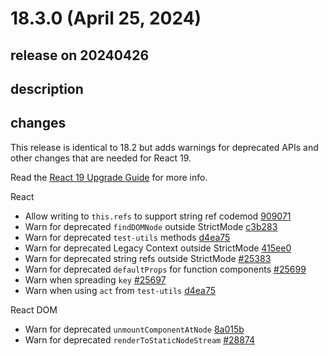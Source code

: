 # 18.3.0 (April 25, 2024)

## release on 20240426

## description

## changes

This release is identical to 18.2 but adds warnings for deprecated APIs and other changes that are needed for React 19.

Read the <a href="https://react.dev/blog/2024/04/25/react-19-upgrade-guide" rel="nofollow">React 19 Upgrade Guide</a> for more info.

React

* Allow writing to <code>this.refs</code> to support string ref codemod <a href="https://github.com/facebook/react/commit/9090712fd3ca4e1099e1f92e67933c2cb4f32552">909071</a>
* Warn for deprecated <code>findDOMNode</code> outside StrictMode <a href="https://github.com/facebook/react/commit/c3b283964108b0e8dbcf1f9eb2e7e67815e39dfb">c3b283</a>
* Warn for deprecated <code>test-utils</code> methods <a href="https://github.com/facebook/react/commit/d4ea75dc4258095593b6ac764289f42bddeb835c">d4ea75</a>
* Warn for deprecated Legacy Context outside StrictMode <a href="https://github.com/facebook/react/commit/415ee0e6ea0fe3e288e65868df2e3241143d5f7f">415ee0</a>
* Warn for deprecated string refs outside StrictMode <a href="https://github.com/facebook/react/pull/25383" data-hovercard-type="pull_request" data-hovercard-url="/facebook/react/pull/25383/hovercard">#25383</a>
* Warn for deprecated <code>defaultProps</code> for function components <a href="https://github.com/facebook/react/pull/25699" data-hovercard-type="pull_request" data-hovercard-url="/facebook/react/pull/25699/hovercard">#25699</a>
* Warn when spreading <code>key</code> <a href="https://github.com/facebook/react/pull/25697" data-hovercard-type="pull_request" data-hovercard-url="/facebook/react/pull/25697/hovercard">#25697</a>
* Warn when using <code>act</code> from <code>test-utils</code> <a href="https://github.com/facebook/react/commit/d4ea75dc4258095593b6ac764289f42bddeb835c">d4ea75</a>

React DOM

* Warn for deprecated <code>unmountComponentAtNode</code> <a href="https://github.com/facebook/react/commit/8a015b68cc060079878e426610e64e86fb328f8d">8a015b</a>
* Warn for deprecated <code>renderToStaticNodeStream</code> <a href="https://github.com/facebook/react/pull/28874" data-hovercard-type="pull_request" data-hovercard-url="/facebook/react/pull/28874/hovercard">#28874</a>

